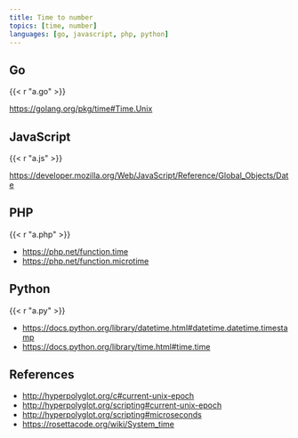 ```yaml
---
title: Time to number
topics: [time, number]
languages: [go, javascript, php, python]
---
```


## Go

{{< r "a.go" >}}

<https://golang.org/pkg/time#Time.Unix>

## JavaScript

{{< r "a.js" >}}

<https://developer.mozilla.org/Web/JavaScript/Reference/Global_Objects/Date>

## PHP

{{< r "a.php" >}}

- <https://php.net/function.time>
- <https://php.net/function.microtime>

## Python

{{< r "a.py" >}}

- <https://docs.python.org/library/datetime.html#datetime.datetime.timestamp>
- <https://docs.python.org/library/time.html#time.time>

## References

- <http://hyperpolyglot.org/c#current-unix-epoch>
- <http://hyperpolyglot.org/scripting#current-unix-epoch>
- <http://hyperpolyglot.org/scripting#microseconds>
- <https://rosettacode.org/wiki/System_time>
